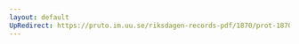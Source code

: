 ```yaml
---
layout: default
UpRedirect: https://pruto.im.uu.se/riksdagen-records-pdf/1870/prot-1870--ak--425/prot-1870--ak--425_009.pdf
---
```

